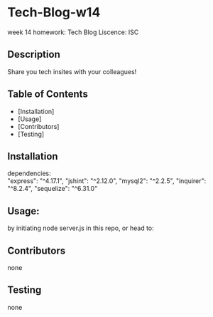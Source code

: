 # Tech-Blog-w14
week 14 homework: Tech Blog
Liscence: ISC
## Description
Share you tech insites with your colleagues!
## Table of Contents
* [Installation]
* [Usage]
* [Contributors]
* [Testing]
## Installation
  dependencies:  
   "express": "^4.17.1",
      "jshint": "^2.12.0",
      "mysql2": "^2.2.5",
      "inquirer": "^8.2.4",
      "sequelize": "^6.31.0"
## Usage:
by initiating node server.js in this repo, or head to:

## Contributors
none
## Testing
none
